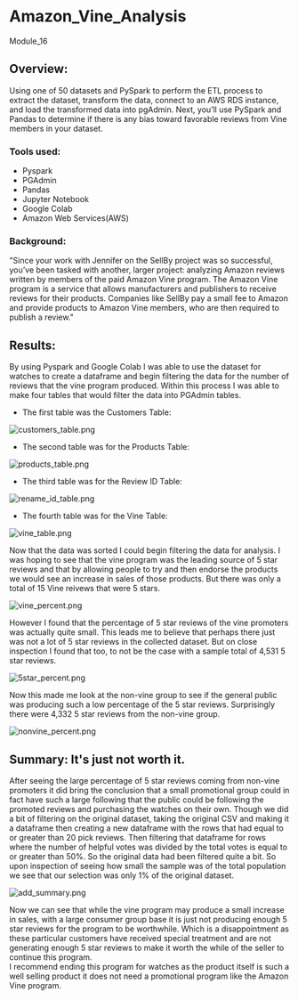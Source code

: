 # Amazon_Vine_Analysis
Module_16

## Overview:
Using one of 50 datasets and PySpark to perform the ETL process to extract the dataset, transform the data, connect to an AWS RDS instance, and load the transformed data into pgAdmin. Next, you’ll use PySpark and Pandas to determine if there is any bias toward favorable reviews from Vine members in your dataset.

### Tools used:
  + Pyspark
  + PGAdmin
  + Pandas
  + Jupyter Notebook
  + Google Colab
  + Amazon Web Services(AWS)

### Background:
"Since your work with Jennifer on the SellBy project was so successful, you’ve been tasked with another, larger project: analyzing Amazon reviews written by members of the paid Amazon Vine program. The Amazon Vine program is a service that allows manufacturers and publishers to receive reviews for their products. Companies like SellBy pay a small fee to Amazon and provide products to Amazon Vine members, who are then required to publish a review."

## Results:
By using Pyspark and Google Colab I was able to use the dataset for watches to create a dataframe and begin filtering the data for the number of reviews that the vine program produced.  Within this process I was able to make four tables that would filter the data into PGAdmin tables.  

  + The first table was the Customers Table:

![customers_table.png](https://github.com/GrahamNeal13/Amazon_Vine_Analysis/blob/main/resources/customers_table.png)

  + The second table was for the Products Table:
  
![products_table.png](https://github.com/GrahamNeal13/Amazon_Vine_Analysis/blob/main/resources/products_table.png)
  
  + The third table was for the Review ID Table:

![rename_id_table.png](https://github.com/GrahamNeal13/Amazon_Vine_Analysis/blob/main/resources/rename_id_table.png)

  + The fourth table was for the Vine Table:

![vine_table.png](https://github.com/GrahamNeal13/Amazon_Vine_Analysis/blob/main/resources/vine_table.png)

Now that the data was sorted I could begin filtering the data for analysis.  I was hoping to see that the vine program was the leading source of 5 star reviews and that by allowing people to try and then endorse the products we would see an increase in sales of those products.  But there was only a total of 15 Vine reivews that were 5 stars.  

![vine_percent.png](https://github.com/GrahamNeal13/Amazon_Vine_Analysis/blob/main/resources/vine_percent.png)

However I found that the percentage of 5 star reviews of the vine promoters was actually quite small.  This leads me to believe that perhaps there just was not a lot of 5 star reviews in the collected dataset.  But on close inspection I found that too, to not be the case with a sample total of 4,531 5 star reviews.

![5star_percent.png](https://github.com/GrahamNeal13/Amazon_Vine_Analysis/blob/main/resources/5star_percent.png)

Now this made me look at the non-vine group to see if the general public was producing such a low percentage of the 5 star reviews.  Surprisingly there were 4,332 5 star reviews from the non-vine group.  

![nonvine_percent.png](https://github.com/GrahamNeal13/Amazon_Vine_Analysis/blob/main/resources/nonvine_percent.png)


## Summary: It's just not worth it.

After seeing the large percentage of 5 star reviews coming from non-vine promoters it did bring the conclusion that a small promotional group could in fact have such a large following that the public could be following the promoted reviews and purchasing the watches on their own.  Though we did a bit of filtering on the original dataset, taking the original CSV and making it a dataframe then creating a new dataframe with the rows that had equal to or greater than 20 pick reviews.  Then filtering that dataframe for rows where the number of helpful votes was divided by the total votes is equal to or greater than 50%.  So the original data had been filtered quite a bit.  So upon inspection of seeing how small the sample was of the total population we see that our selection was only 1% of the original dataset.  

![add_summary.png](https://github.com/GrahamNeal13/Amazon_Vine_Analysis/blob/main/resources/add_summary.png)

Now we can see that while the vine program may produce a small increase in sales, with a large consumer group base it is just not producing enough 5 star reviews for the program to be worthwhile.  Which is a disappointment as these particular customers have received special treatment and are not generating enough 5 star reviews to make it worth the while of the seller to continue this program.  
I recommend ending this program for watches as the product itself is such a well selling product it does not need a promotional program like the Amazon Vine program.  


